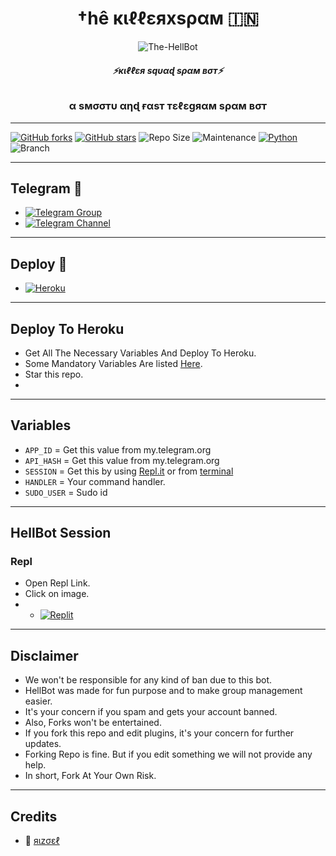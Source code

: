 <h1 align="center">
  <b>†hê кιℓℓεяxsραм 🇮🇳</b>
</h1>

<p align="center">
  <img src="https://te.legra.ph/file/c6bdca585c164795977cd.jpg" alt="The-HellBot">
</p>

<h6 align="center">
  <b>⚡кιℓℓεя sqυαɖ sραм вσт⚡</b>
</h6>

<h3 align="center">
  <b>α sмσσтυ αηɖ  ғαsт тεℓεgяαм sραм вσт</b>
</h3>

------
[![GitHub forks](https://img.shields.io/github/forks/KillerXaman/KillerXspam?&style=flat-square&logo=github)](https://github.com/KillerXaman/KillerXspam/fork)
[![GitHub stars](https://img.shields.io/github/stars/KillerXaman/KillerXspam?&style=flat-square&logo=github)](https://github.com/KillerXaman/KillerXspam/stargazers)
![Repo Size](https://img.shields.io/github/repo-size/KillerXaman/KillerXspam?&style=flat-square&logo=github)
![Maintenance](https://img.shields.io/badge/Maintained%3F-yes-green?&style=flat-square)
[![Python](https://img.shields.io/badge/Python-v3.9-blue)](https://www.python.org/)
![Branch](https://img.shields.io/badge/Branch-main-orange)

------
## Telegram 🏪
- [![Telegram Group](https://img.shields.io/badge/Telegram-Group-brightgreen)](https://t.me/KillerXspam)
- [![Telegram Channel](https://img.shields.io/badge/Telegram-Channel-brightgreen)](https://t.me/KillerSquadSpamBot)

------
## Deploy 🚀
- [![Heroku](https://te.legra.ph/file/f210abed7975ea59303cf.jpg)](#Deploy-To-Heroku)

------
## Deploy To Heroku
- Get All The Necessary Variables And Deploy To Heroku.
- Some Mandatory Variables Are listed [Here](#Variables).
- Star this repo.
- 
------

## Variables

- `APP_ID`  =  Get this value from my.telegram.org
- `API_HASH`  =  Get this value from my.telegram.org
- `SESSION`  =  Get this by using [Repl.it](#Repl) or from [terminal](#Terminal)
- `HANDLER`  =  Your command handler.
- `SUDO_USER`  = Sudo id

------
## HellBot Session

### Repl
- Open Repl Link.
- Click on image.
- - [![Replit](https://telegra.ph/file/68aacf214a17e366d9b60.jpg)](https://replit.com/@TheHellBot/HellBot?v=1)

------
## Disclaimer
- We won't be responsible for any kind of ban due to this bot.
- HellBot was made for fun purpose and to make group management easier.
- It's your concern if you spam and gets your account banned.
- Also, Forks won't be entertained.
- If you fork this repo and edit plugins, it's your concern for further updates.
- Forking Repo is fine. But if you edit something we will not provide any help.
- In short, Fork At Your Own Risk.
------

## Credits

- 💖 [яιzσεℓ](https://t.me/TheRizoel) 
